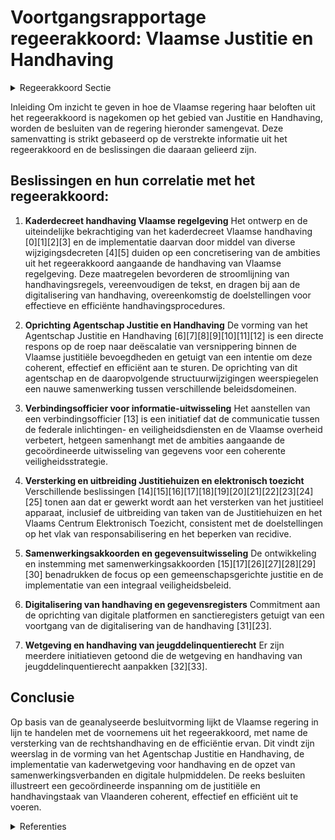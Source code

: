 # Voortgangsrapportage regeerakkoord: Vlaamse Justitie en Handhaving

<details>
        <summary>Regeerakkoord Sectie </summary>
        <p>3.1.1 Een veilig en welvarend Vlaanderen De rode draad doorheen dit regeerakkoord is dat Vlaanderen een deelstaat is met rechten én plichten. We dragen de rechtsstaat hoog in het vaandel. De regels ervan garanderen de vrijheid van elk van ons. Door de regels te handhaven beschermt de overheid al haar burgers. Wij verwachten dan ook dat iedereen zich aan de regels houdt. Als dit niet gebeurt, moet de overheid tussenkomen. Een onderscheidend kenmerk van een overheid die veel belang hecht aan goed bestuur , is een overheid die van slagkrachtig optreden een kerntaak maakt. Dit vertaalt zich in enerzijds duidelijke wetgeving die toepasbaar en afdwingbaar is en anderzijds in een effectieve en efficiënte handhaving. Bij inbreuken op Vlaamse regelgeving moeten bestuurlijke handhaving en strafrechtelijk beleid dan ook veel meer dan vandaag aanvullend aan elkaar worden ingezet, zodat iedere inbreuk een aangepaste reactie krijgt. Vlaanderen heeft tal van bevoegdheden inzake justitie, handhaving en bestuursrechtspraak. We bundelen deze bevoegdheden en kiezen ervoor deze coherent, effectief en efficiënt te gebruiken. We werken binnen de Vlaamse bevoegdheden mee aan een gemeenschapsgerichte justitie die vertrekt van een snelle, kordate en consequente opvolging van diegenen die de regels overtreden. We focussen daarbij op responsabilisering en het beperken van recidive. We doen dat door een nauwere opvolging en door het aanbieden van aangepaste mogelijkheden tot re-integratie. De Vlaamse minister bevoegd voor Justitie en Handhaving waakt over de samenhang van de Vlaamse justitiële bevoegdheden met de bestuur-lijke handhaving. Hij heeft bijgevolg de coördine-rende rol m.b.t. de stroomlijning van de bestuurlijke handhavingsprocedures en het handhavingsbeleid. Ook de Vlaamse bestuursrechtscolleges, die administratief ressorteren onder de Dienst voor de Bestuursrechtcolleges (DBRC), vormen een belangrijke hoeksteen van onze Vlaamse rechts-staat. De Vlaamse minister bevoegd voor Justitie en Handhaving zorgt ervoor dat de organisatie van en de procedures voor deze bestuursrechts-colleges verder worden geprofessionaliseerd. De Vlaamse bevoegdheden inzake Justitie en Handhaving zitten vandaag versnipperd. Dit bemoeilijkt de geïntegreerde aanpak van mis -drijven en inbreuken. We maken een einde aan deze versnippering. Het justitiebeleid wordt een aparte Vlaamse bevoegdheid met minstens de volgende aspecten: het jeugddelinquentierecht, de coördinatie van hulp- en dienstverlening aan gedetineerden en geïnterneerden, de justitiehuizen, en het Vlaams Centrum Elektronisch Toezicht (VCET), de juridische eerstelijnsbijstand, de opvolging en rapportering van mensen-rechtenverdragen, het positief injunctierecht, de coördinatie van het strafrechtelijk en veiligheidsbeleid binnen de Vlaamse bevoegdheden, de coördinatie van de Vlaamse bijdrage aan de (totstandkoming van de) nieuwe Kadernota Integrale Veiligheid en de opvolging ervan, alsook de eventuele bijdrage aan federale actieplannen en de opvolging daarvan, de bestuurlijke bestrijding van georgani-seerde en ondermijnende criminaliteit, de implementatie van het Kaderdecreet Bestuurlijke Handhaving en een stroomlij-ning van de handhaving, de ondersteuning van lokale besturen bij de handhaving van Vlaamse decreten, de gecoördineerde uitwisseling van gege-vens met federale inlichtingen- en veilig-heidsdiensten, het optimaliseren van de Dienst Vlaamse Bestuursrechtscolleges, en het verbeteren van de Vlaamse bestuurs-rechtspraakregels. Hiermee brengen we onder meer de bevoegdheden die door de zesde staatshervorming overgedragen werden, samen. Om de Vlaamse bevoegdheden inzake justitie en handhaving coherent aan te sturen is een nauwe samen werking met de verschillende betrokken vak ministers noodzakelijk. </p>
        </details> 

Inleiding
Om inzicht te geven in hoe de Vlaamse regering haar beloften uit het regeerakkoord is nagekomen op het gebied van Justitie en Handhaving, worden de besluiten van de regering hieronder samengevat. Deze samenvatting is strikt gebaseerd op de verstrekte informatie uit het regeerakkoord en de beslissingen die daaraan gelieerd zijn.

## Beslissingen en hun correlatie met het regeerakkoord:

1. **Kaderdecreet handhaving Vlaamse regelgeving**
   Het ontwerp en de uiteindelijke bekrachtiging van het kaderdecreet Vlaamse handhaving \[0\]\[1\]\[2\]\[3\] en de implementatie daarvan door middel van diverse wijzigingsdecreten \[4\]\[5\] duiden op een concretisering van de ambities uit het regeerakkoord aangaande de handhaving van Vlaamse regelgeving. Deze maatregelen bevorderen de stroomlijning van handhavingsregels, vereenvoudigen de tekst, en dragen bij aan de digitalisering van handhaving, overeenkomstig de doelstellingen voor effectieve en efficiënte handhavingsprocedures.

2. **Oprichting Agentschap Justitie en Handhaving**
   De vorming van het Agentschap Justitie en Handhaving \[6\]\[7\]\[8\]\[9\]\[10\]\[11\]\[12\] is een directe respons op de roep naar deëscalatie van versnippering binnen de Vlaamse justitiële bevoegdheden en getuigt van een intentie om deze coherent, effectief en efficiënt aan te sturen. De oprichting van dit agentschap en de daaropvolgende structuurwijzigingen weerspiegelen een nauwe samenwerking tussen verschillende beleidsdomeinen.

3. **Verbindingsofficier voor informatie-uitwisseling**
   Het aanstellen van een verbindingsofficier \[13\] is een initiatief dat de communicatie tussen de federale inlichtingen- en veiligheidsdiensten en de Vlaamse overheid verbetert, hetgeen samenhangt met de ambities aangaande de gecoördineerde uitwisseling van gegevens voor een coherente veiligheidsstrategie.

4. **Versterking en uitbreiding Justitiehuizen en elektronisch toezicht**
   Verschillende beslissingen \[14\]\[15\]\[16\]\[17\]\[18\]\[19\]\[20\]\[21\]\[22\]\[23\]\[24\]\[25\] tonen aan dat er gewerkt wordt aan het versterken van het justitieel apparaat, inclusief de uitbreiding van taken van de Justitiehuizen en het Vlaams Centrum Elektronisch Toezicht, consistent met de doelstellingen op het vlak van responsabilisering en het beperken van recidive.

5. **Samenwerkingsakkoorden en gegevensuitwisseling**
   De ontwikkeling en instemming met samenwerkingsakkoorden \[15\]\[17\]\[26\]\[27\]\[28\]\[29\]\[30\] benadrukken de focus op een gemeenschapsgerichte justitie en de implementatie van een integraal veiligheidsbeleid.

6. **Digitalisering van handhaving en gegevensregisters**
   Commitment aan de oprichting van digitale platformen en sanctieregisters getuigt van een voortgang van de digitalisering van de handhaving \[31\]\[23\].

7. **Wetgeving en handhaving van jeugddelinquentierecht**
   Er zijn meerdere initiatieven getoond die de wetgeving en handhaving van jeugddelinquentierecht aanpakken \[32\]\[33\].

## Conclusie
Op basis van de geanalyseerde besluitvorming lijkt de Vlaamse regering in lijn te handelen met de voornemens uit het regeerakkoord, met name de versterking van de rechtshandhaving en de efficiëntie ervan. Dit vindt zijn weerslag in de vorming van het Agentschap Justitie en Handhaving, de implementatie van kaderwetgeving voor handhaving en de opzet van samenwerkingsverbanden en digitale hulpmiddelen. De reeks besluiten illustreert een gecoördineerde inspanning om de justitiële en handhavingstaak van Vlaanderen coherent, effectief en efficiënt uit te voeren.

<details>
        <summary> Referenties</summary>
        **[\[0\]](https://beslissingenvlaamseregering.vlaanderen.be/?search=Kaderdecreet%20handhaving%20Vlaamse%20regelgeving&dateOption=select&startDate=2023-05-26T08%3A00%3A00Z&endDate=2023-05-26T08%3A00%3A00Z)** : **(2023-05-26)** Kaderdecreet handhaving Vlaamse regelgeving 

**[\[1\]](https://beslissingenvlaamseregering.vlaanderen.be/?search=Kaderdecreet%20handhaving%20Vlaamse%20regelgeving&dateOption=select&startDate=2022-07-15T08%3A00%3A00Z&endDate=2022-07-15T08%3A00%3A00Z)** : **(2022-07-15)** Kaderdecreet handhaving Vlaamse regelgeving 

**[\[2\]](https://beslissingenvlaamseregering.vlaanderen.be/?search=Kaderdecreet%20handhaving%20Vlaamse%20regelgeving&dateOption=select&startDate=2022-11-25T11%3A00%3A00Z&endDate=2022-11-25T11%3A00%3A00Z)** : **(2022-11-25)** Kaderdecreet handhaving Vlaamse regelgeving 

**[\[3\]](https://beslissingenvlaamseregering.vlaanderen.be/?search=Kaderdecreet%20handhaving%20Vlaamse%20regelgeving&dateOption=select&startDate=2023-07-14T08%3A00%3A00Z&endDate=2023-07-14T08%3A00%3A00Z)** : **(2023-07-14)** Kaderdecreet handhaving Vlaamse regelgeving 

**[\[4\]](https://beslissingenvlaamseregering.vlaanderen.be/?search=Implementatie%20Kaderdecreet%20Vlaamse%20Handhaving%3A%20wijziging%20diverse%20decreten&dateOption=select&startDate=2023-05-26T08%3A00%3A00Z&endDate=2023-05-26T08%3A00%3A00Z)** : **(2023-05-26)** Implementatie Kaderdecreet Vlaamse Handhaving: wijziging diverse decreten 

**[\[5\]](https://beslissingenvlaamseregering.vlaanderen.be/?search=Implementatie%20Kaderdecreet%20Vlaamse%20Handhaving%3A%20wijziging%20diverse%20decreten&dateOption=select&startDate=2023-03-17T09%3A00%3A00Z&endDate=2023-03-17T09%3A00%3A00Z)** : **(2023-03-17)** Implementatie Kaderdecreet Vlaamse Handhaving: wijziging diverse decreten 

**[\[6\]](https://beslissingenvlaamseregering.vlaanderen.be/?search=Oprichting%20Agentschap%20Justitie%20en%20Handhaving&dateOption=select&startDate=2021-07-16T06%3A00%3A00Z&endDate=2021-07-16T06%3A00%3A00Z)** : **(2021-07-16)** Oprichting Agentschap Justitie en Handhaving 

**[\[7\]](https://beslissingenvlaamseregering.vlaanderen.be/?search=Oprichting%20Agentschap%20Justitie%20en%20Handhaving&dateOption=select&startDate=2021-09-03T10%3A00%3A00Z&endDate=2021-09-03T10%3A00%3A00Z)** : **(2021-09-03)** Oprichting Agentschap Justitie en Handhaving 

**[\[8\]](https://beslissingenvlaamseregering.vlaanderen.be/?search=Oprichting%20Agentschap%20Justitie%20en%20Handhaving%3A%20wijzigingsdecreet&dateOption=select&startDate=2022-01-14T09%3A00%3A00Z&endDate=2022-01-14T09%3A00%3A00Z)** : **(2022-01-14)** Oprichting Agentschap Justitie en Handhaving: wijzigingsdecreet 

**[\[9\]](https://beslissingenvlaamseregering.vlaanderen.be/?search=Oprichting%20Agentschap%20Justitie%20en%20Handhaving%3A%20wijzigingsbesluiten&dateOption=select&startDate=2021-11-19T09%3A00%3A00Z&endDate=2021-11-19T09%3A00%3A00Z)** : **(2021-11-19)** Oprichting Agentschap Justitie en Handhaving: wijzigingsbesluiten 

**[\[10\]](https://beslissingenvlaamseregering.vlaanderen.be/?search=Optimalisering%20werkprocessen%20Vlaams%20Centrum%20Elektronisch%20Toezicht%20en%20justitiehuizen%3A%20wijzigingsdecreet&dateOption=select&startDate=2023-12-22T09%3A00%3A00Z&endDate=2023-12-22T09%3A00%3A00Z)** : **(2023-12-22)** Optimalisering werkprocessen Vlaams Centrum Elektronisch Toezicht en justitiehuizen: wijzigingsdecreet 

**[\[11\]](https://beslissingenvlaamseregering.vlaanderen.be/?search=Handhaving%20scheepvaartregelgeving%3A%20standpuntbepaling&dateOption=select&startDate=2020-07-03T08%3A00%3A00Z&endDate=2020-07-03T08%3A00%3A00Z)** : **(2020-07-03)** Handhaving scheepvaartregelgeving: standpuntbepaling 

**[\[12\]](https://beslissingenvlaamseregering.vlaanderen.be/?search=Oprichting%20Agentschap%20Justitie%20en%20Handhaving%3A%20wijzigingsbesluiten&dateOption=select&startDate=2022-03-11T09%3A00%3A00Z&endDate=2022-03-11T09%3A00%3A00Z)** : **(2022-03-11)** Oprichting Agentschap Justitie en Handhaving: wijzigingsbesluiten 

**[\[13\]](https://beslissingenvlaamseregering.vlaanderen.be/?search=Aanstellen%20van%20een%20verbindingsofficier%20met%20veiligheidsmachtiging&dateOption=select&startDate=2020-02-21T09%3A00%3A00Z&endDate=2020-02-21T09%3A00%3A00Z)** : **(2020-02-21)** Aanstellen van een verbindingsofficier met veiligheidsmachtiging 

**[\[14\]](https://beslissingenvlaamseregering.vlaanderen.be/?search=Personeelsplan%20Agentschap%20Justitie%20en%20Handhaving&dateOption=select&startDate=2023-12-22T09%3A00%3A00Z&endDate=2023-12-22T09%3A00%3A00Z)** : **(2023-12-22)** Personeelsplan Agentschap Justitie en Handhaving 

**[\[15\]](https://beslissingenvlaamseregering.vlaanderen.be/?search=Samenwerkingsakkoord%20hulp-%20en%20dienstverlening%20aan%20gedetineerden&dateOption=select&startDate=2023-07-14T08%3A00%3A00Z&endDate=2023-07-14T08%3A00%3A00Z)** : **(2023-07-14)** Samenwerkingsakkoord hulp- en dienstverlening aan gedetineerden 

**[\[16\]](https://beslissingenvlaamseregering.vlaanderen.be/?search=Uitvoering%20bepalingen%20decreet%20justitiehuizen%20en%20juridische%20eerstelijnsbijstand&dateOption=select&startDate=2022-03-18T09%3A00%3A00Z&endDate=2022-03-18T09%3A00%3A00Z)** : **(2022-03-18)** Uitvoering bepalingen decreet justitiehuizen en juridische eerstelijnsbijstand 

**[\[17\]](https://beslissingenvlaamseregering.vlaanderen.be/?search=Samenwerkingsakkoord%20uitwisseling%20gegevens%20tussen%20Openbaar%20Ministerie%20en%20een%20Vlaamse%20bestuurlijke%20beboetingsinstantie&dateOption=select&startDate=2023-03-17T09%3A00%3A00Z&endDate=2023-03-17T09%3A00%3A00Z)** : **(2023-03-17)** Samenwerkingsakkoord uitwisseling gegevens tussen Openbaar Ministerie en een Vlaamse bestuurlijke beboetingsinstantie 

**[\[18\]](https://beslissingenvlaamseregering.vlaanderen.be/?search=Personeelsplan%20van%20het%20Departement%20Welzijn%2C%20Volksgezondheid%20en%20Gezin%20%E2%80%93%20luik%20justitie&dateOption=select&startDate=2020-07-10T08%3A00%3A00Z&endDate=2020-07-10T08%3A00%3A00Z)** : **(2020-07-10)** Personeelsplan van het Departement Welzijn, Volksgezondheid en Gezin – luik justitie 

**[\[19\]](https://beslissingenvlaamseregering.vlaanderen.be/?search=Personeelsplan%20voor%20het%20Agentschap%20Justitie%20en%20Handhaving&dateOption=select&startDate=2022-01-28T09%3A00%3A00Z&endDate=2022-01-28T09%3A00%3A00Z)** : **(2022-01-28)** Personeelsplan voor het Agentschap Justitie en Handhaving 

**[\[20\]](https://beslissingenvlaamseregering.vlaanderen.be/?search=Vlaams%20strategisch%20plan%20hulp-%20en%20dienstverlening%20aan%20gedetineerden%20en%20ge%C3%AFnterneerden%202020-2025&dateOption=select&startDate=2020-11-13T09%3A00%3A00Z&endDate=2020-11-13T09%3A00%3A00Z)** : **(2020-11-13)** Vlaams strategisch plan hulp- en dienstverlening aan gedetineerden en geïnterneerden 2020-2025 

**[\[21\]](https://beslissingenvlaamseregering.vlaanderen.be/?search=Personeelsoverdracht%20Departement%20Welzijn%2C%20Volksgezondheid%20en%20Gezin%20en%20van%20het%20Agentschap%20Onroerend%20Erfgoed%20aan%20het%20Agentschap%20Justitie%20en%20Handhaving&dateOption=select&startDate=2021-12-17T09%3A00%3A00Z&endDate=2021-12-17T09%3A00%3A00Z)** : **(2021-12-17)** Personeelsoverdracht Departement Welzijn, Volksgezondheid en Gezin en van het Agentschap Onroerend Erfgoed aan het Agentschap Justitie en Handhaving 

**[\[22\]](https://beslissingenvlaamseregering.vlaanderen.be/?search=Juridische%20eerstelijnsbijstand%3A%20praktische%20uitwerking&dateOption=select&startDate=2021-09-03T10%3A00%3A00Z&endDate=2021-09-03T10%3A00%3A00Z)** : **(2021-09-03)** Juridische eerstelijnsbijstand: praktische uitwerking 

**[\[23\]](https://beslissingenvlaamseregering.vlaanderen.be/?search=Aansluitingen%20Handhavingsplatform&dateOption=select&startDate=2023-07-14T08%3A00%3A00Z&endDate=2023-07-14T08%3A00%3A00Z)** : **(2023-07-14)** Aansluitingen Handhavingsplatform 

**[\[24\]](https://beslissingenvlaamseregering.vlaanderen.be/?search=Regiovorming%20met%20intergemeentelijke%20en%20bovenlokale%20samenwerking&dateOption=select&startDate=2020-10-09T08%3A00%3A00Z&endDate=2020-10-09T08%3A00%3A00Z)** : **(2020-10-09)** Regiovorming met intergemeentelijke en bovenlokale samenwerking 

**[\[25\]](https://beslissingenvlaamseregering.vlaanderen.be/?search=Goedkeuring%20functiebeschrijving%20en%20aanvraag%20tot%20weging%20functie%20administrateur-generaal%20bij%20het%20Agentschap%20Justitie%20en%20Handhaving&dateOption=select&startDate=2021-07-16T06%3A00%3A00Z&endDate=2021-07-16T06%3A00%3A00Z)** : **(2021-07-16)** Goedkeuring functiebeschrijving en aanvraag tot weging functie administrateur-generaal bij het Agentschap Justitie en Handhaving 

**[\[26\]](https://beslissingenvlaamseregering.vlaanderen.be/?search=Voorontwerp%20instemmingsdecreet%20samenwerkingsakkoord%20slachtofferzorg&dateOption=select&startDate=2023-07-07T09%3A00%3A00Z&endDate=2023-07-07T09%3A00%3A00Z)** : **(2023-07-07)** Voorontwerp instemmingsdecreet samenwerkingsakkoord slachtofferzorg 

**[\[27\]](https://beslissingenvlaamseregering.vlaanderen.be/?search=Samenwerkingsakkoord%20hulp-%20en%20dienstverlening%20aan%20gedetineerden%3A%20voorontwerp%20van%20instemmingsdecreet&dateOption=select&startDate=2023-03-24T09%3A00%3A00Z&endDate=2023-03-24T09%3A00%3A00Z)** : **(2023-03-24)** Samenwerkingsakkoord hulp- en dienstverlening aan gedetineerden: voorontwerp van instemmingsdecreet 

**[\[28\]](https://beslissingenvlaamseregering.vlaanderen.be/?search=Instemmingsdecreet%20samenwerkingsakkoord%20slachtofferzorg&dateOption=select&startDate=2023-03-17T09%3A00%3A00Z&endDate=2023-03-17T09%3A00%3A00Z)** : **(2023-03-17)** Instemmingsdecreet samenwerkingsakkoord slachtofferzorg 

**[\[29\]](https://beslissingenvlaamseregering.vlaanderen.be/?search=Samenwerkingsakkoord%20hulp-%20en%20dienstverlening%20aan%20gedetineerden%3A%20voorontwerp%20van%20instemmingsdecreet&dateOption=select&startDate=2022-03-18T09%3A00%3A00Z&endDate=2022-03-18T09%3A00%3A00Z)** : **(2022-03-18)** Samenwerkingsakkoord hulp- en dienstverlening aan gedetineerden: voorontwerp van instemmingsdecreet 

**[\[30\]](https://beslissingenvlaamseregering.vlaanderen.be/?search=Nota%20aan%20het%20Overlegcomit%C3%A9%3A%20%27De%20goedkeuring%20van%20het%20samenwerkingsakkoord%20tussen%20de%20Federale%20Staat%2C%20de%20Vlaamse%20Gemeenschap%20en%20het%20Vlaamse%20Gewest%20over%20de%20hulp-%20en%20dienstverlening%20aan%20gedetineerden%27&dateOption=select&startDate=2023-07-14T08%3A00%3A00Z&endDate=2023-07-14T08%3A00%3A00Z)** : **(2023-07-14)** Nota aan het Overlegcomité: 'De goedkeuring van het samenwerkingsakkoord tussen de Federale Staat, de Vlaamse Gemeenschap en het Vlaamse Gewest over de hulp- en dienstverlening aan gedetineerden' 

**[\[31\]](https://beslissingenvlaamseregering.vlaanderen.be/?search=Plan%20Vlaamse%20Veerkracht%3A%20Vlaams%20bestuurlijk%20sanctieregister&dateOption=select&startDate=2021-06-18T08%3A00%3A00Z&endDate=2021-06-18T08%3A00%3A00Z)** : **(2021-06-18)** Plan Vlaamse Veerkracht: Vlaams bestuurlijk sanctieregister 

**[\[32\]](https://beslissingenvlaamseregering.vlaanderen.be/?search=Voorontwerp%20van%20decreet%20over%20het%20jeugd-%20en%20kinderrechtenbeleid%20en%20de%20ondersteuning%20van%20het%20jeugdwerk&dateOption=select&startDate=2023-01-27T09%3A00%3A00Z&endDate=2023-01-27T09%3A00%3A00Z)** : **(2023-01-27)** Voorontwerp van decreet over het jeugd- en kinderrechtenbeleid en de ondersteuning van het jeugdwerk 

**[\[33\]](https://beslissingenvlaamseregering.vlaanderen.be/?search=Plan%20Vlaamse%20Veerkracht%3A%20verlenging%20termijn%20subsidiebesluiten%20relanceprojecten%20justitie%20in%20kader%20van%20uitvoering%20werkstraffen&dateOption=select&startDate=2022-12-16T09%3A00%3A00Z&endDate=2022-12-16T09%3A00%3A00Z)** : **(2022-12-16)** Plan Vlaamse Veerkracht: verlenging termijn subsidiebesluiten relanceprojecten justitie in kader van uitvoering werkstraffen 
        </details> 

